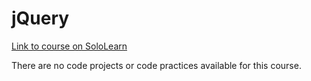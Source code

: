 # jQuery

[Link to course on SoloLearn](https://www.sololearn.com/learning/1082)

There are no code projects or code practices available for this course.